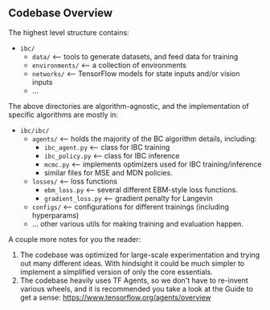 ## Codebase Overview

The highest level structure contains:


- `ibc/`
    - `data/` <-- tools to generate datasets, and feed data for training
    - `environments/` <-- a collection of environments
    - `networks/` <-- TensorFlow models for state inputs and/or vision inputs
    - ...

The above directories are algorithm-agnostic, and the implementation of specific algorithms
are mostly in:

- `ibc/ibc/`
    - `agents/` <-- holds the majority of the BC algorithm details, including:
        - `ibc_agent.py` <-- class for IBC training
        - `ibc_policy.py` <-- class for IBC inference
        - `mcmc.py` <-- implements optimizers used for IBC training/inference
        - similar files for MSE and MDN policies.
    - `losses/` <-- loss functions
        - `ebm_loss.py` <-- several different EBM-style loss functions.
        - `gradient_loss.py` <-- gradient penalty for Langevin
    - `configs/` <-- configurations for different trainings (including hyperparams)
    - ... other various utils for making training and evaluation happen.

A couple more notes for you the reader:

1. The codebase was optimized for large-scale experimentation and trying out many different ideas.  With hindsight it could be much simpler to implement a simplified version of only the core essentials.
2. The codebase heavily uses TF Agents, so we don't have to re-invent various wheels, and it is recommended you take a look at the Guide to get a sense: https://www.tensorflow.org/agents/overview
